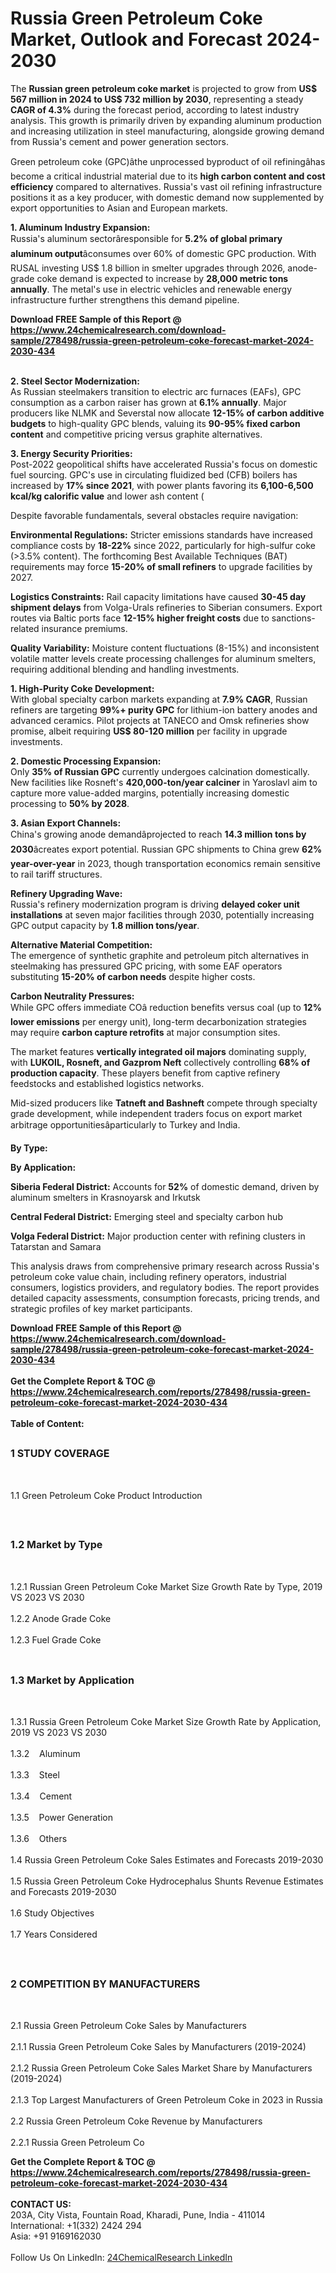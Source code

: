 <h1>Russia Green Petroleum Coke Market, Outlook and Forecast 2024-2030</h1><p>The <strong>Russian green petroleum coke market</strong> is projected to grow from <strong>US$ 567 million in 2024 to US$ 732 million by 2030</strong>, representing a steady <strong>CAGR of 4.3%</strong> during the forecast period, according to latest industry analysis. This growth is primarily driven by expanding aluminum production and increasing utilization in steel manufacturing, alongside growing demand from Russia's cement and power generation sectors.</p><p>Green petroleum coke (GPC)âthe unprocessed byproduct of oil refiningâhas become a critical industrial material due to its <strong>high carbon content and cost efficiency</strong> compared to alternatives. Russia's vast oil refining infrastructure positions it as a key producer, with domestic demand now supplemented by export opportunities to Asian and European markets.</p><p><strong>1. Aluminum Industry Expansion:</strong><br>
Russia's aluminum sectorâresponsible for <strong>5.2% of global primary aluminum output</strong>âconsumes over 60% of domestic GPC production. With RUSAL investing US$ 1.8 billion in smelter upgrades through 2026, anode-grade coke demand is expected to increase by <strong>28,000 metric tons annually</strong>. The metal's use in electric vehicles and renewable energy infrastructure further strengthens this demand pipeline.</p><div><b>Download FREE Sample of this Report @ 
            <a href="https://www.24chemicalresearch.com/download-sample/278498/russia-green-petroleum-coke-forecast-market-2024-2030-434">
            https://www.24chemicalresearch.com/download-sample/278498/russia-green-petroleum-coke-forecast-market-2024-2030-434</a></b></div><br><p><strong>2. Steel Sector Modernization:</strong><br>
As Russian steelmakers transition to electric arc furnaces (EAFs), GPC consumption as a carbon raiser has grown at <strong>6.1% annually</strong>. Major producers like NLMK and Severstal now allocate <strong>12-15% of carbon additive budgets</strong> to high-quality GPC blends, valuing its <strong>90-95% fixed carbon content</strong> and competitive pricing versus graphite alternatives.</p><p><strong>3. Energy Security Priorities:</strong><br>
Post-2022 geopolitical shifts have accelerated Russia's focus on domestic fuel sourcing. GPC's use in circulating fluidized bed (CFB) boilers has increased by <strong>17% since 2021</strong>, with power plants favoring its <strong>6,100-6,500 kcal/kg calorific value</strong> and lower ash content (

</p><p>Despite favorable fundamentals, several obstacles require navigation:</p><p><strong>Environmental Regulations:</strong> Stricter emissions standards have increased compliance costs by <strong>18-22%</strong> since 2022, particularly for high-sulfur coke (&gt;3.5% content). The forthcoming Best Available Techniques (BAT) requirements may force <strong>15-20% of small refiners</strong> to upgrade facilities by 2027.</p><p><strong>Logistics Constraints:</strong> Rail capacity limitations have caused <strong>30-45 day shipment delays</strong> from Volga-Urals refineries to Siberian consumers. Export routes via Baltic ports face <strong>12-15% higher freight costs</strong> due to sanctions-related insurance premiums.</p><p><strong>Quality Variability:</strong> Moisture content fluctuations (8-15%) and inconsistent volatile matter levels create processing challenges for aluminum smelters, requiring additional blending and handling investments.</p><p><strong>1. High-Purity Coke Development:</strong><br>
With global specialty carbon markets expanding at <strong>7.9% CAGR</strong>, Russian refiners are targeting <strong>99%+ purity GPC</strong> for lithium-ion battery anodes and advanced ceramics. Pilot projects at TANECO and Omsk refineries show promise, albeit requiring <strong>US$ 80-120 million</strong> per facility in upgrade investments.</p><p><strong>2. Domestic Processing Expansion:</strong><br>
Only <strong>35% of Russian GPC</strong> currently undergoes calcination domestically. New facilities like Rosneft's <strong>420,000-ton/year calciner</strong> in Yaroslavl aim to capture more value-added margins, potentially increasing domestic processing to <strong>50% by 2028</strong>.</p><p><strong>3. Asian Export Channels:</strong><br>
China's growing anode demandâprojected to reach <strong>14.3 million tons by 2030</strong>âcreates export potential. Russian GPC shipments to China grew <strong>62% year-over-year</strong> in 2023, though transportation economics remain sensitive to rail tariff structures.</p><p><strong>Refinery Upgrading Wave:</strong><br>
	Russia's refinery modernization program is driving <strong>delayed coker unit installations</strong> at seven major facilities through 2030, potentially increasing GPC output capacity by <strong>1.8 million tons/year</strong>.</p><p><strong>Alternative Material Competition:</strong><br>
	The emergence of synthetic graphite and petroleum pitch alternatives in steelmaking has pressured GPC pricing, with some EAF operators substituting <strong>15-20% of carbon needs</strong> despite higher costs.</p><p><strong>Carbon Neutrality Pressures:</strong><br>
	While GPC offers immediate COâ reduction benefits versus coal (up to <strong>12% lower emissions</strong> per energy unit), long-term decarbonization strategies may require <strong>carbon capture retrofits</strong> at major consumption sites.</p><p>The market features <strong>vertically integrated oil majors</strong> dominating supply, with <strong>LUKOIL, Rosneft, and Gazprom Neft</strong> collectively controlling <strong>68% of production capacity</strong>. These players benefit from captive refinery feedstocks and established logistics networks.</p><p>Mid-sized producers like <strong>Tatneft and Bashneft</strong> compete through specialty grade development, while independent traders focus on export market arbitrage opportunitiesâparticularly to Turkey and India.</p><p><strong>By Type:</strong></p><p><strong>By Application:</strong></p><p><strong>Siberia Federal District:</strong> Accounts for <strong>52%</strong> of domestic demand, driven by aluminum smelters in Krasnoyarsk and Irkutsk</p><p><strong>Central Federal District:</strong> Emerging steel and specialty carbon hub</p><p><strong>Volga Federal District:</strong> Major production center with refining clusters in Tatarstan and Samara</p><p>This analysis draws from comprehensive primary research across Russia's petroleum coke value chain, including refinery operators, industrial consumers, logistics providers, and regulatory bodies. The report provides detailed capacity assessments, consumption forecasts, pricing trends, and strategic profiles of key market participants.</p><div><b>Download FREE Sample of this Report @ 
            <a href="https://www.24chemicalresearch.com/download-sample/278498/russia-green-petroleum-coke-forecast-market-2024-2030-434">
            https://www.24chemicalresearch.com/download-sample/278498/russia-green-petroleum-coke-forecast-market-2024-2030-434</a></b></div><br><div><b>Get the Complete Report & TOC @ 
            <a href="https://www.24chemicalresearch.com/reports/278498/russia-green-petroleum-coke-forecast-market-2024-2030-434">
            https://www.24chemicalresearch.com/reports/278498/russia-green-petroleum-coke-forecast-market-2024-2030-434</a></b></div><br>
            <b>Table of Content:</b><p><h2><span style="font-size:16px"><strong>1 STUDY COVERAGE</strong></span></h2><br />
<p>1.1 Green Petroleum Coke Product Introduction</p><br />
<h2><span style="font-size:16px"><strong>1.2 Market by Type</strong></span></h2><br />
<p>1.2.1 Russian Green Petroleum Coke Market Size Growth Rate by Type, 2019 VS 2023 VS 2030<br /><br />
1.2.2 Anode Grade Coke&nbsp;&nbsp; &nbsp;<br /><br />
1.2.3 Fuel Grade Coke<br /><br />
<h2><span style="font-size:16px"><strong>1.3 Market by Application</strong></span></h2><br />
<p>1.3.1 Russia Green Petroleum Coke Market Size Growth Rate by Application, 2019 VS 2023 VS 2030<br /><br />
1.3.2&nbsp;&nbsp; &nbsp;Aluminum<br /><br />
1.3.3&nbsp;&nbsp; &nbsp;Steel<br /><br />
1.3.4&nbsp;&nbsp; &nbsp;Cement<br /><br />
1.3.5&nbsp;&nbsp; &nbsp;Power Generation<br /><br />
1.3.6&nbsp;&nbsp; &nbsp;Others<br /><br />
1.4 Russia Green Petroleum Coke Sales Estimates and Forecasts 2019-2030<br /><br />
1.5 Russia Green Petroleum Coke Hydrocephalus Shunts Revenue Estimates and Forecasts 2019-2030<br /><br />
1.6 Study Objectives<br /><br />
1.7 Years Considered</p><br />
<h2><span style="font-size:16px"><strong>2 COMPETITION BY MANUFACTURERS</strong></span></h2><br />
<p>2.1 Russia Green Petroleum Coke Sales by Manufacturers<br /><br />
2.1.1 Russia Green Petroleum Coke Sales by Manufacturers (2019-2024)<br /><br />
2.1.2 Russia Green Petroleum Coke Sales Market Share by Manufacturers (2019-2024)<br /><br />
2.1.3 Top Largest Manufacturers of Green Petroleum Coke in 2023 in Russia<br /><br />
2.2 Russia Green Petroleum Coke Revenue by Manufacturers<br /><br />
2.2.1 Russia Green Petroleum Co</p><div><b>Get the Complete Report & TOC @ 
            <a href="https://www.24chemicalresearch.com/reports/278498/russia-green-petroleum-coke-forecast-market-2024-2030-434">
            https://www.24chemicalresearch.com/reports/278498/russia-green-petroleum-coke-forecast-market-2024-2030-434</a></b></div><br><b>CONTACT US:</b><br>
            203A, City Vista, Fountain Road, Kharadi, Pune, India - 411014<br>
            International: +1(332) 2424 294<br>
            Asia: +91 9169162030 <br><br>
            Follow Us On LinkedIn: <a href="https://www.linkedin.com/company/24chemicalresearch/">24ChemicalResearch LinkedIn</a>